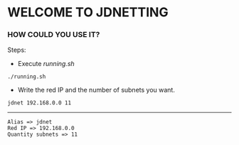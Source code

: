 # WELCOME TO JDNETTING

### HOW COULD YOU USE IT?
Steps:
- Execute *running.sh*
```
./running.sh
```
- Write the red IP and the number of subnets you want.
```
jdnet 192.168.0.0 11
```

---
`Alias => jdnet` <br>
`Red IP => 192.168.0.0` <br>
`Quantity subnets => 11`
